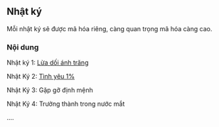 ## Nhật ký

Mỗi nhật ký sẽ được mã hóa riêng, càng quan trọng mã hóa càng cao.

### Nội dung

Nhật ký 1: [Lừa dối ánh trăng](/Notes.Love.md)

Nhật Ký 2: [Tình yêu 1%](/1.md)

Nhật Ký 3: Gặp gỡ định mệnh

Nhật Ký 4: Trưởng thành trong nước mắt

....
